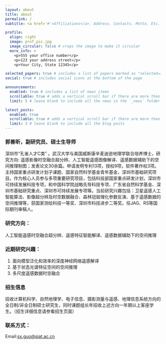 ```yaml
---
layout: about
title: about
permalink: /
subtitle: <a href='#'>Affiliations</a>. Address. Contacts. Motto. Etc.

profile:
  align: right
  image: prof_pic.jpg
  image_circular: false # crops the image to make it circular
  more_info: >
    <p>555 your office number</p>
    <p>123 your address street</p>
    <p>Your City, State 12345</p>

selected_papers: true # includes a list of papers marked as "selected={true}"
social: true # includes social icons at the bottom of the page

announcements:
  enabled: true # includes a list of news items
  scrollable: true # adds a vertical scroll bar if there are more than 3 news items
  limit: 5 # leave blank to include all the news in the `_news` folder

latest_posts:
  enabled: true
  scrollable: true # adds a vertical scroll bar if there are more than 3 new posts items
  limit: 3 # leave blank to include all the blog posts
---
```


### 郭善昕，副研究员、硕士生导师
深圳市“孔雀人才C类” 。武汉大学与美国威斯康辛麦迪逊地理学联合培养博士，研究方向: 遥感影像时空融合超分辨、人工智能遥感图像解译、遥感数据辅助下的空间推理制图；发表论文30余篇。申请发明专利13项，授权9项，软件著作权3项。主持国家重点研发计划子课题、国家自然科学基金青年基金，深圳市基础研究项目。作为核心人员参与多项重要研究项目，包括科技部国家重点研发计划，深圳市可持续发展科技专项，和中国科学院战略先导科技专项、广东省自然科学基金、深圳市基础研究重点、深圳市可持续发展专项等。当前研究兴趣包括：卫星遥感人工智能算法、影像超分辨及时空数据融合、森林冠层理化参数反演、基于遥感数据的空间推理等，获国家测绘科技一等奖、深圳市科技进步二等奖。任JAG、RS等国际期刊审稿人。

### 研究方向：
人工智能遥感时空融合超分辨、遥感特征智能解译、遥感数据辅助下的空间推理

### 近期研究兴趣：
1. 面向模型泛化和效率的深度神经网络遥感解译
2. 基于状态光谱特征空间的空间推理
3. 多尺度遥感数据时空融合

### 招生信息
招收计算机科学、自然地理学、电子信息、摄影测量与遥感、地理信息系统方向的全日制/非全日制硕士研究生，同时课题组长年招收上述方向一年期以上客座学生。（招生详细信息请参看招生页面）

### 联系方式：
Email:sx.guo@siat.ac.cn 